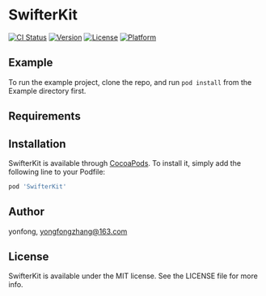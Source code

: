 # SwifterKit

[![CI Status](https://img.shields.io/travis/yonfong/SwifterKit.svg?style=flat)](https://travis-ci.org/yonfong/SwifterKit)
[![Version](https://img.shields.io/cocoapods/v/SwifterKit.svg?style=flat)](https://cocoapods.org/pods/SwifterKit)
[![License](https://img.shields.io/cocoapods/l/SwifterKit.svg?style=flat)](https://cocoapods.org/pods/SwifterKit)
[![Platform](https://img.shields.io/cocoapods/p/SwifterKit.svg?style=flat)](https://cocoapods.org/pods/SwifterKit)

## Example

To run the example project, clone the repo, and run `pod install` from the Example directory first.

## Requirements

## Installation

SwifterKit is available through [CocoaPods](https://cocoapods.org). To install
it, simply add the following line to your Podfile:

```ruby
pod 'SwifterKit'
```

## Author

yonfong, yongfongzhang@163.com

## License

SwifterKit is available under the MIT license. See the LICENSE file for more info.
